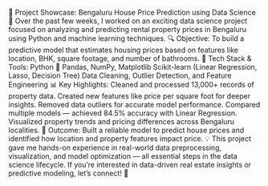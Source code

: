 🎯 Project Showcase: Bengaluru House Price Prediction using Data Science 🏡
Over the past few weeks, I worked on an exciting data science project focused on analyzing and predicting rental property prices in Bengaluru using Python and machine learning techniques.
🔍 Objective:
 To build a predictive model that estimates housing prices based on features like location, BHK, square footage, and number of bathrooms.
🧠 Tech Stack & Tools:
Python 🐍
Pandas, NumPy, Matplotlib
Scikit-learn (Linear Regression, Lasso, Decision Tree)
Data Cleaning, Outlier Detection, and Feature Engineering
📊 Key Highlights:
Cleaned and processed 13,000+ records of property data.
Created new features like price per square foot for deeper insights.
Removed data outliers for accurate model performance.
Compared multiple models — achieved 84.5% accuracy with Linear Regression.
Visualized property trends and pricing differences across Bengaluru localities.
🚀 Outcome:
 Built a reliable model to predict house prices and identified how location and property features impact price.
💡 This project gave me hands-on experience in real-world data preprocessing, visualization, and model optimization — all essential steps in the data science lifecycle.
If you’re interested in data-driven real estate insights or predictive modeling, let’s connect! 🤝
